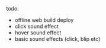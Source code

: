todo:
- offline web build deploy
- click sound effect
- hover sound effect
- basic sound effects (click, blip etc)
